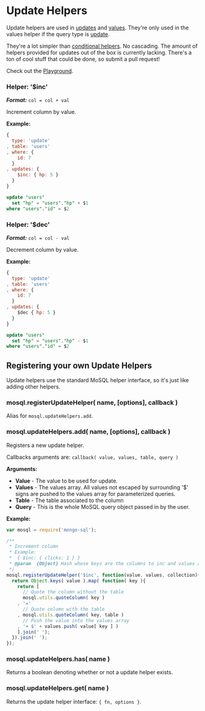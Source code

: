 # Update Helpers

Update helpers are used in [updates](./query-helpers.md#helper-updates) and [values](./query-helpers.md#helper-updates). They're only used in the values helper if the query type is [update](./query-types.md#type-update).

They're a lot simpler than [conditional helpers](./conditional-helpers.md). No cascading. The amount of helpers provided for updates out of the box is currently lacking. There's a ton of cool stuff that could be done, so submit a pull request!

Check out the [Playground](http://mosql.j0.hn/#/snippets/1n).

### Helper: '$inc'

___Format:___ ```col = col + val```

Increment column by value.

__Example:__

```javascript
{
  type: 'update'
, table: 'users'
, where: {
    id: 7
  }
, updates: {
    $inc: { hp: 5 }
  }
}
```

```sql
update "users"
  set "hp" = "users"."hp" + $1
where "users"."id" = $2
```

### Helper: '$dec'

___Format:___ ```col = col - val```

Decrement column by value.

__Example:__

```javascript
{
  type: 'update'
, table: 'users'
, where: {
    id: 7
  }
, updates: {
    $dec { hp: 5 }
  }
}
```

```sql
update "users"
  set "hp" = "users"."hp" - $1
where "users"."id" = $2
```

## Registering your own Update Helpers

Update helpers use the standard MoSQL helper interface, so it's just like adding other helpers.

### mosql.registerUpdateHelper( name, [options], callback )

Alias for ```mosql.updateHelpers.add```.

### mosql.updateHelpers.add( name, [options], callback )

Registers a new update helper.

Callbacks arguments are: ```callback( value, values, table, query )```

__Arguments:__

* __Value__ - The value to be used for update.
* __Values__ - The values array. All values not escaped by surrounding '$' signs are pushed to the values array for parameterized queries.
* __Table__ - The table associated to the column
* __Query__ - This is the whole MoSQL query object passed in by the user.

__Example:__

```javascript
var mosql = require('mongo-sql');

/**
 * Increment column
 * Example:
 *  { $inc: { clicks: 1 } }
 * @param  {Object} Hash whose keys are the columns to inc and values are how much it will inc
 */
mosql.registerUpdateHelper('$inc', function(value, values, collection){
  return Object.keys( value ).map( function( key ){
    return [
      // Quote the column without the table
      mosql.utils.quoteColumn( key )
    , '='
      // Quote column with the table
    , mosql.utils.quoteColumn( key, table )
      // Push the value into the values array
    , '+ $' + values.push( value[ key ] )
    ].join(' ');
  }).join(' ');
});
```

### mosql.updateHelpers.has( name )

Returns a boolean denoting whether or not a update helper exists.

### mosql.updateHelpers.get( name )

Returns the update helper interface: ```{ fn, options }```.
